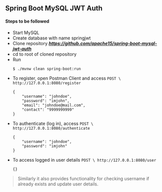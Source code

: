 ## Spring Boot MySQL JWT Auth
#### Steps to be followed

- Start MySQL
- Create database with name springjwt
- Clone repository ___https://github.com/apache15/spring-boot-mysql-jwt-auth___
- cd to root of cloned repository
- Run
    ```
    $ ./mvnw clean spring-boot:run
    ```
- To register, open Postman Client and access `POST \ http://127.0.0.1:8080/register`
    ```
    {
        "username": "johndoe",
        "password": "imjohn",
        "email": "johndoe@mail.com",
        "contact": "9999999999"
    }
    ```
- To authenticate (log in), access `POST \ http://127.0.0.1:8080/authenticate`
    ```
    {
        "username": "johndoe",
        "password": "imjohn"
    }
    ```
- To access logged in user details `POST \ http://127.0.0.1:8080/user`
    ```
    {}
    ```
> Similarly it also provides functionality for checking username if already exists and update user details.

